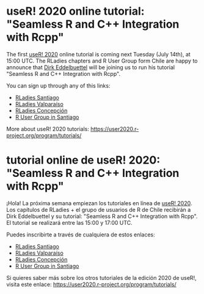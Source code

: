 # useR! 2020 online tutorial: "Seamless R and C++ Integration with Rcpp"

The first [useR! 2020](https://user2020.r-project.org/) online tutorial is coming next Tuesday (July 14th), at 15:00 UTC. The RLadies chapters and R User Group form Chile are happy to announce that [Dirk Eddelbuettel](https://dirk.eddelbuettel.com/) will be joining us to run his tutorial "Seamless R and C++ Integration with Rcpp".

You can sign up through any of this links:

* [RLadies Santiago](https://www.meetup.com/es/rladies-scl/events/271780707/)
* [RLadies Valparaíso](https://www.meetup.com/es/rladies-valparaiso/events/271780670/)
* [RLadies Concepción](https://www.meetup.com/es/rladies-concepcion/events/271781596/)
* [R User Group in Santiago](https://www.meetup.com/es/useRchile/events/271781094/)


More about useR! 2020 tutorials: https://user2020.r-project.org/program/tutorials/

# tutorial online de useR! 2020: "Seamless R and C++ Integration with Rcpp"


¡Hola!
La próxima semana empiezan los tutoriales en línea de [useR! 2020](https://user2020.r-project.org/). Los capítulos de RLadies + el grupo de usuarios de R de Chile recibirán a Dirk Eddelbuettel y su tutorial: "Seamless R and C++ Integration with Rcpp". El tutorial se realizará entre las 15:00 y 17:00 UTC. 

Puedes inscribirte a través de cualquiera de estos enlaces:

* [RLadies Santiago](https://www.meetup.com/es/rladies-scl/events/271780707/)
* [RLadies Valparaíso](https://www.meetup.com/es/rladies-valparaiso/events/271780670/)
* [RLadies Concepción](https://www.meetup.com/es/rladies-concepcion/events/271781596/)
* [R User Group in Santiago](https://www.meetup.com/es/useRchile/events/271781094/)

Si quieres saber más sobre los otros tutoriales de la edición 2020 de useR!, visita este enlace: https://user2020.r-project.org/program/tutorials/
